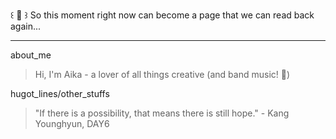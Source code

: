 ꒰ 📖 ꒱ So this moment right now can become a page that we can read back again...
***
about_me
>  Hi, I'm Aika - a lover of all things creative (and band music! 🎸)

hugot_lines/other_stuffs
> "If there is a possibility, that means there is still hope." - Kang Younghyun, DAY6

